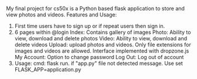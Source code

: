 My final project for cs50x is a Python based flask application to store and view photos and videos.
Features and Usage:
1. First time users have to sign up or if repeat users then sign in.
2. 6 pages within @login
    Index: Contains gallery of images
    Photo: Ability to view, download and delete photos
    Video: Ability to view, download and delete videos
    Upload: upload photos and videos. Only file extensions for images and videos are allowed. Interface implemented with dropzone.js
    My Account: Option to change password
    Log Out: Log out of account
3. Usage: cmd: flask run. if "app.py" file not detected message. Use set FLASK_APP=application.py